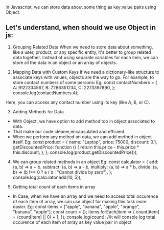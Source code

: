 In Javascript, we can store data about some thing as key:value pairs using Object.

Let's understand, when should we use Object in js:
-------------------------------------------------
1. Grouping Related Data
When we need to store data about something, like a user, product, or any specific entity, it's better to group related data together. 
Instead of using separate variables for each item, we can store all the data in an object or an array of objects.


2. Mapping Data with Custom Keys
If we need a dictionary-like structure to associate keys with values, objects are the way to go.
For example, to store contact numbers of some persons:
Eg: 
 const contactNumbers = {
  A: 9122334567,
  B: 7286351234,
  C: 2273367890,
};
console.log(contactNumbers.A);

Here, you can access any contact number using its key (like A, B, or C).

3.	Adding Methods for Data
-	With Object, we have option to add method too in object associated to data.
-	That make our code cleaner,encapsulated and efficient.
-	When we perform any method on data, we can add method in object itself.
Eg:
const product = {
  name: "Laptop",
  price: 75000,
  discount: 0.1,
  getDiscountedPrice: function () {
    return this.price - this.price * this.discount;
  },
};
console.log(product.getDiscountedPrice()); 

4. We can group related methods in an object
Eg: const calculator = {
  add: (a, b) => a + b,
  subtract: (a, b) => a - b,
  multiply: (a, b) => a * b,
  divide: (a, b) => (b !== 0 ? a / b : "Cannot divide by zero"),
};
console.log(calculator.add(10, 5));

5. Getting total count of each items in array
- In Case, when we have an array and we need to access total occurence of each item of array, we can use object for making this task more easier.
Eg: const items = ["apple", "banana", "apple", "orange", "banana", "apple"]; 
    const count = {};
    items.forEach(item => { count[item] = (count[item] || 0) + 1; }); 
console.log(count); //It will console log total occurence of each item of array as key value pair in object
